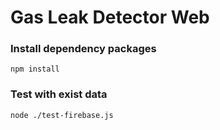 # Gas Leak Detector Web

### Install dependency packages
`npm install`
### Test with exist data
`node ./test-firebase.js`
